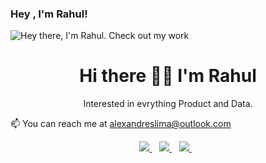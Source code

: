 ### Hey , I'm Rahul!

![Hey there, I'm Rahul. Check out my work](https://github.com/CyrisXD/CyrisXD/raw/master/bio.gif)

<h1 align='center'>
  Hi there 👋🏾 I'm Rahul
</h1>
<p align='center'>
  Interested in evrything Product and Data.
  
</p>
  📫 You can reach me at <a href='mailto:writetorahulmenon@gmail.com'>alexandreslima@outlook.com</a>
</p>
<p align='center'>
  <a href="https://www.linkedin.com/in/rahulmenon98/">
    <img src="https://img.shields.io/badge/linkedin-%230077B5.svg?&style=for-the-badge&logo=linkedin&logoColor=white" />
  </a>&nbsp;&nbsp;
  
  <a href="https://medium.com/@rmenon1998">
    <img src="https://img.shields.io/badge/medium-%2312100E.svg?&style=for-the-badge&logo=medium&logoColor=white" />    
  </a>&nbsp;&nbsp;

  <a href="https://twitter.com/IIphenomenonIl">
    <img src="https://img.shields.io/badge/twitter-%231DA1F2.svg?&style=for-the-badge&logo=twitter&logoColor=white" />        
  </a>&nbsp;&nbsp;
  
</p>
<!--
**phenomenon98/phenomenon98** is a ✨ _special_ ✨ repository because its `README.md` (this file) appears on your GitHub profile.

Here are some ideas to get you started:

- 🔭 I’m currently working on ...
- 🌱 I’m currently learning ...
- 👯 I’m looking to collaborate on ...
- 🤔 I’m looking for help with ...
- 💬 Ask me about ...
- 📫 How to reach me: ...
- 😄 Pronouns: ...
- ⚡ Fun fact: ...
-->

